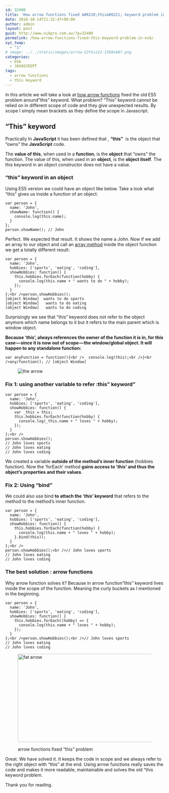 ```yaml
---
id: 32400
title: 'How arrow functions fixed &#8220;this&#8221; keyword problem in ES6?'
date: 2018-10-14T21:32:47+00:00
author: admin
layout: post
guid: http://www.nikpro.com.au/?p=32400
permalink: /how-arrow-functions-fixed-this-keyword-problem-in-es6/
xyz_twap:
  - "1"
# image: ../../static/images/arrow-22this22-1568x687.png
categories:
  - ES6
  - JAVASCRIPT
tags:
  - arrow functions
  - this keyword
---
```

In this article we will take a look at [how arrow functions](http://www.nikpro.com.au/some-arrow-function-benefits-with-examples-explained/) fixed the old ES5 problem around&#8221;this&#8221; keyword. What problem? &#8220;This&#8221; keyword cannot be relied on in different scope of code and they give unexpected results. By scope I simply mean brackets as they define the scope in Javascript.

## &#8220;This&#8221; keyword

Practically In **JavaScript** it has been defined that , **&#8220;this&#8221;**  is the object that &#8220;owns&#8221; the **JavaScript** code. 

The **value of this**, when used in a **function**, is the **object** that &#8220;owns&#8221; the function. The value of this, when used in an **object**, is the **object itself**. The this keyword in an object constructor does not have a value.

### &#8220;this&#8221; keyword in an object

Using ES5 version we could have an object like below. Take a look what &#8220;this&#8221; gives us inside a function of an object:


```
var person = {
  name: 'John',
  showName: function() {
    console.log(this.name);
  }
};
person.showName(); // John
```


Perfect. We expected that result. It shows the name a John. Now if we add an array to our object and call an [array method](http://www.nikpro.com.au/some-important-notes-explained-around-arrays-in-javascript/) inside the object function we get a totally different result:


```
var person = {
  name: 'John',
  hobbies: ['sports', 'eating', 'coding'],
  showHobbies: function() {
    this.hobbies.forEach(function(hobby) {
      console.log(this.name + " wants to do " + hobby);
    });
  }
};<br />person.showHobbies();
[object Window]  wants to do sports
[object Window]   wants to do eating
[object Window]   wants to do coding
```


Surprisingly we see that &#8220;this&#8221; keyword does not refer to the object anymore which name belongs to it but it refers to the main parent which is window object.

**Because ‘_this_’, always references the owner of the function it is in, for this case — since it is now out of scope — the window/global object. It will happen to any standalone function:**


```
var anyFunction = function(){<br />  console.log(this);<br />}<br />any/function(); // [object Window]
```
<figure class="wp-block-image">

<img src="http://www.nikpro.com.authe-arrow.jpeg" alt="the arrow" class="wp-image-32402" /> </figure> 

### Fix 1: using another variable to refer :this&#8221; keyword&#8221;


```
var person = {
  name: 'John',
  hobbies: ['sports', 'eating', 'coding'],
  showHobbies: function() {
    var _this = this;
    this.hobbies.forEach(function(hobby) {
      console.log(_this.name + " loves " + hobby); 
    });
  }
};<br />
person.showHobbies();
// John loves sports
// John loves eating
// John loves coding
```


We created a variable **outside of the method’s inner function** (hobbies function). Now the ‘forEach’ method **gains access to ‘_this_’ and thus the object’s properties and their values**. 

### Fix 2: Using &#8220;bind&#8221;

We could also use bind **to attach the ‘_this_’ keyword** that refers to the method to the method’s inner function.


```
var person = {
  name: 'John',
  hobbies: ['sports', 'eating', 'coding'],
  showHobbies: function() {
    this.hobbies.forEach(function(hobby) {
      console.log(this.name + " loves " + hobby);
    }.bind(this));
  }
};<br />
person.showHobbies();<br />// John loves sports
// John loves eating
// John loves coding
```


### The best solution : arrow functions

Why arrow function solves it? Because in arrow function&#8221;this&#8221; keyword lives inside the scope of the function. Meaning the curly buckets as I mentioned in the beginning.


```
var person = {
  name: 'John',
  hobbies: ['sports', 'eating', 'coding'],
  showHobbies: function() {
    this.hobbies.forEach((hobby) => {
      console.log(this.name + " loves " + hobby);
    });
  }
};<br />person.showHobbies();<br />// John loves sports
// John loves eating
// John loves coding
```
<figure class="wp-block-image is-resized">

<img src="http://www.nikpro.com.aufat-arrow.png" alt="fat arrow" class="wp-image-32403" width="580" height="280" srcset="http://testgatsby.localfat-arrow.png 323w, http://testgatsby.localfat-arrow-300x145.png 300w" sizes="(max-width: 580px) 100vw, 580px" /> <figcaption>arrow functions fixed &#8220;this&#8221; problem</figcaption></figure> 

Great. We have solved it. It keeps the code in scope and we always refer to the right object with &#8220;this&#8221; at the end. Using arrow functions really saves the code and makes it more readable, maintainable and solves the old &#8220;this keyword problem. 

Thank you for reading.